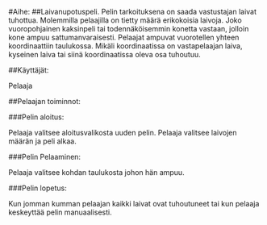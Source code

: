 #Aihe: 
##Laivanupotuspeli. 
Pelin tarkoituksena on saada vastustajan laivat tuhottua. Molemmilla pelaajilla on tietty määrä erikokoisia laivoja. Joko vuoropohjainen kaksinpeli tai todennäköisemmin konetta vastaan, jolloin kone ampuu sattumanvaraisesti. Pelaajat ampuvat vuorotellen yhteen koordinaattiin taulukossa. Mikäli koordinaatissa on vastapelaajan laiva, kyseinen laiva tai siinä koordinaatissa oleva osa tuhoutuu. 

##Käyttäjät:

Pelaaja

##Pelaajan toiminnot:

###Pelin aloitus:

Pelaaja valitsee aloitusvalikosta uuden pelin. Pelaaja valitsee laivojen määrän ja peli alkaa.

###Pelin Pelaaminen:

Pelaaja valitsee kohdan taulukosta johon hän ampuu. 

###Pelin lopetus:

Kun jomman kumman pelaajan kaikki laivat ovat tuhoutuneet tai kun pelaaja keskeyttää pelin manuaalisesti.
